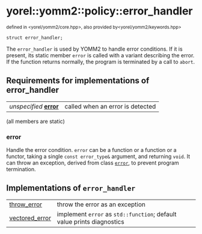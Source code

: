 
# yorel::yomm2::policy::**error_handler**
<sub>defined in <yorel/yomm2/core.hpp>, also provided by<yorel/yomm2/keywords.hpp></sub>

    struct error_handler;

The `error_handler` is used by YOMM2 to handle error conditions. If it is
present, its static member `error` is called with a variant describing the
error. If the function returns normally, the program is terminated by a call to
`abort`.

## Requirements for implementations of **error_handler**

|                                   |                                  |
| --------------------------------- | -------------------------------- |
| _unspecified_ [**error**](#error) | called when an error is detected |

(all members are static)

### error

Handle the error condition. `error` can be a function or a function or a
functor, taking a single `const error_type&` argument, and returning `void`. It
can throw an exception, derived from class [`error`](/yomm2/reference/error.html), to prevent program
termination.

## Implementations of `error_handler`

|                         |                                                                        |
| ----------------------- | ---------------------------------------------------------------------- |
| [throw_error](/yomm2/reference/policy-throw_error.html)    | throw the error as an exception                                        |
| [vectored_error](/yomm2/reference/policy-vectored_error.html) | implement `error` as `std::function`; default value prints diagnostics |
